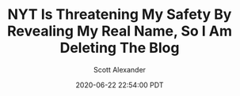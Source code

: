 ---
layout: podcast
title: "NYT Is Threatening My Safety By Revealing My Real Name, So I Am Deleting The Blog"
author: Scott Alexander
description: https://slatestarcodex.com/2020/06/22/nyt-is-threatening-my-safety-by-revealing-my-real-name-so-i-am-deleting-the-blog/
date: 2020-06-22 22:54:00 PDT
length: 1739397
duration: 435
guid: nyt-is-threatening-my-safety-by-revealing-my-real-name-so-i-am-deleting-the-blog
---